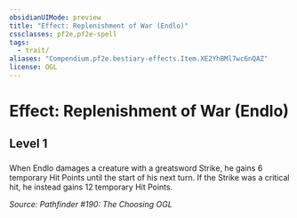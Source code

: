 ```yaml
---
obsidianUIMode: preview
title: "Effect: Replenishment of War (Endlo)"
cssclasses: pf2e,pf2e-spell
tags:
  - trait/
aliases: "Compendium.pf2e.bestiary-effects.Item.XE2YhBMl7wc6nQAZ"
license: OGL
---
```

# Effect: Replenishment of War (Endlo)
## Level 1
### 






When Endlo damages a creature with a greatsword Strike, he gains 6 temporary Hit Points until the start of his next turn. If the Strike was a critical hit, he instead gains 12 temporary Hit Points.

*Source: Pathfinder #190: The Choosing*
*OGL*